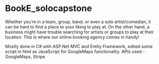 # BookE_solocapstone
Whether you’re in a team, group, band, or even a solo artist/comedian, it can be hard to find a place to your liking to play at. On the other hand, a business might have trouble searching for artists or groups to play at their location. This is where our online booking agency comes in handy!


Mostly done in C# with ASP.Net MVC and Entity Framework, edited some script in html as JavaScript for GoogleMaps functionality.
APIs used - GoogleMaps, Stripe
